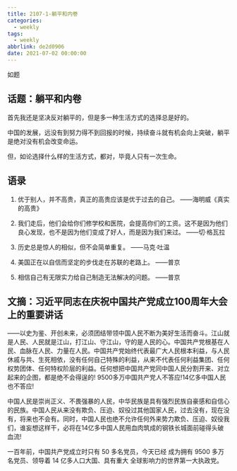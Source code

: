 ```yaml
---
title: 2107-1-躺平和内卷
categories:
  - weekly
tags:
  - weekly
abbrlink: de2d0906
date: 2021-07-02 00:00:00
---
```

如题
<!-- more -->

## 话题：躺平和内卷
首先我还是坚决反对躺平的，但是多一种生活方式的选择总是好的。

中国的发展，远没有到努力得不到回报的时候，持续奋斗就有机会向上突破，躺平是绝对没有机会改变命运。

但，如论选择什么样的生活方式，都对，毕竟人只有一次生命。

## 语录
1. 优于别人，并不高贵，真正的高贵应该是优于过去的自己。 
——海明威《真实的高贵》

2. 我们走后，他们会给你们修学校和医院，会提高你们的工资。这不是因为他们良心发现，也不是因为他们变成了好人，而是因为我们来过。
——切·格瓦拉

3. 历史总是惊人的相似，但不会简单重复。
——马克·吐温

4. 美国正在以自信而坚定的步伐走在苏联的老路上。
——普京

5. 相信自己有无限实力给自己制造无法解决的问题。
——普京

## 文摘：习近平同志在庆祝中国共产党成立100周年大会上的重要讲话
——以史为鉴、开创未来，必须团结带领中国人民不断为美好生活而奋斗。江山就是人民、人民就是江山，打江山、守江山，守的是人民的心。中国共产党根基在人民、血脉在人民、力量在人民。中国共产党始终代表最广大人民根本利益，与人民休戚与共、生死相依，没有任何自己特殊的利益，从来不代表任何利益集团、任何权势团体、任何特权阶层的利益。任何想把中国共产党同中国人民分割开来、对立起来的企图，都是绝不会得逞的! 9500多万中国共产党人不答应!14亿多中国人民也不答应!

中国人民是崇尚正义、不畏强暴的人民，中华民族是具有强烈民族自豪感和自信心的民族。中国人民从来没有欺负、压迫、奴役过其他国家人民，过去没有，现在没有，将来也不会有。同时，中国人民也绝不允许任何外来势力欺负、压迫、奴役我们，谁妄想这样干，必将在14亿多中国人民用血肉筑成的钢铁长城面前碰得头破血流!

一百年前，中国共产党成立时只有 50 多名党员，今天已经 成为拥有 9500 多万名党员、领导着 14 亿多人口大国、具有重大 全球影响力的世界第一大执政党。